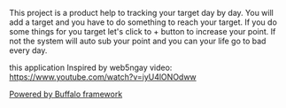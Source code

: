 This project is a product help to tracking your target day by day.
You will add a target and you have to do something to reach your target.
If you do some things for you target let's click to + button to increase your point. If not the system will auto sub your point
and you can your life go to bad every day.

this application Inspired by web5ngay video: https://www.youtube.com/watch?v=iyU4lONOdww

[Powered by Buffalo framework](http://gobuffalo.io)
